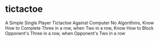 # tictactoe
A Simple Single Player Tictactoe Against Computer
No Algorithms, Know How to Complete Three in a row, when Two in a row, Know How to Block Opponent's Three in a row, when Opponent's Two in a row
